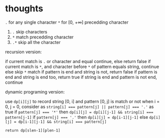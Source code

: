 # thoughts

`.` for any single character
`*` for [0, +∞] precedding character

1. `.` skip characters
2. `*` match precedding character
3. `.*` skip all the character

recursion version:

if current match is `.` or character and equal continue, else return false
if current match is `*`, and character before `*` of pattern equals string, continue
else skip `*` match
if pattern is end and string is not, return false
if pattern is end and string is end too, return true
if string is end and pattern is not end, continue

dynamic programing version:

use `dp[i][j]` to record string [0, i] and pattern [0, j] is match or not
when i = 0, j = 0, consider as `string[i] === pattern[j] || pattern[j] === '.'` as true
if `pattern[j] === '*'` then `dp[i][j] = dp[i][j-1] && string[i] === pattern[j-1]`
if `pattern[j] === '.'` then `dp[i][j] = dp[i-1][j-1]`
else `dp[i][j] = dp[i-1][j-1] && string[i] === pattern[j]`

`return dp[slen-1][plen-1]`
